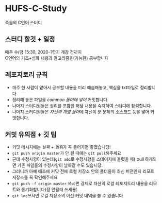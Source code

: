 # HUFS-C-Study
죽음의 C언어 스터디

## 스터디 할것 + 일정 
매주 수/금 15:30, 2020-1학기 개강 전까지  
C언어의 기초+심화 내용과 알고리즘을(가능한) 공부합니다

## 레포지토리 규칙  
- 매주 한 사람이 맡아서 공부할 내용을 미리 예습해놓고, 핵심을 txt파일로 정리합니다  
- 정리해 놓은 파일을 *common 폴더에 넣어* 커밋합니다.
- 나머지 스터디원들은 정리를 포함한 해당 내용을 숙지하여 스터디에 참석합니다.
- 나머지 스터디원들은 *자신의 개별 폴더*에 자신이 푼 문제의 소스코드 등을 넣어 커밋합니다.

## 커밋 유의점 + 깃 팁
- 커밋 메시지에는 *날짜 + 범위*가 꼭 들어가면 좋겠습니당!  
- `git push origin master`가 안 될 때에는 `git pull`해주세요  
- 근데 수정사항이 있는데(`git add`로 수정사항을 스테이지에 올렸을 때) pull 하게되면 기존 파일들의 수정사항이 날아갈 수도 있습니당.
- 그러니까 아예 애초에 커밋 전에 로컬 저장소 안의 폴더들이 최신 버전인지 리모트 저장소를 꼭 확인해주세요  
- `git push -f origin master` 쓰시면 강제로 자신의 로컬 레포지토리 내용을 리모트와 동기화합니다(정 안될때 쓰세용)   
- `git log`쓰시면 로컬 저장소의 이전 커밋 내역을 볼 수 있습니다  


